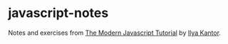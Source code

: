 # javascript-notes
Notes and exercises from [The Modern Javascript Tutorial](https://javascript.info/) by [Ilya Kantor](https://github.com/javascript-tutorial).
